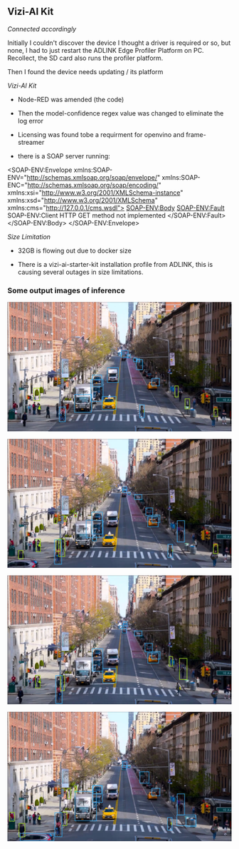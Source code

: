 ## Vizi-AI Kit

*Connected accordingly*

Initially I couldn't discover the device I thought a driver is required or so, but none, I had to just restart the ADLINK Edge Profiler Platform on PC. 
Recollect, the SD card also runs the profiler platform.

Then I found the device needs updating / its platform

*Vizi-AI Kit*

- Node-RED was amended (the code)

- Then the model-confidence regex value was changed to eliminate the log error

- Licensing was found tobe a requirment for openvino and frame-streamer

- there is a SOAP server running:

<SOAP-ENV:Envelope xmlns:SOAP-ENV="http://schemas.xmlsoap.org/soap/envelope/" xmlns:SOAP-ENC="http://schemas.xmlsoap.org/soap/encoding/" xmlns:xsi="http://www.w3.org/2001/XMLSchema-instance" xmlns:xsd="http://www.w3.org/2001/XMLSchema" xmlns:cms="http://127.0.0.1/cms.wsdl">
<SOAP-ENV:Body>
<SOAP-ENV:Fault>
<faultcode>SOAP-ENV:Client</faultcode>
<faultstring>HTTP GET method not implemented</faultstring>
</SOAP-ENV:Fault>
</SOAP-ENV:Body>
</SOAP-ENV:Envelope>

*Size Limitation*

- 32GB is flowing out due to docker size

- There is a vizi-ai-starter-kit installation profile from ADLINK, this is causing several outages in size limitations.


### Some output images of inference

![img1.png](img1.png)

![img2.png](img2.png)

![img3.png](img3.png)

![img4.png](img4.png)
